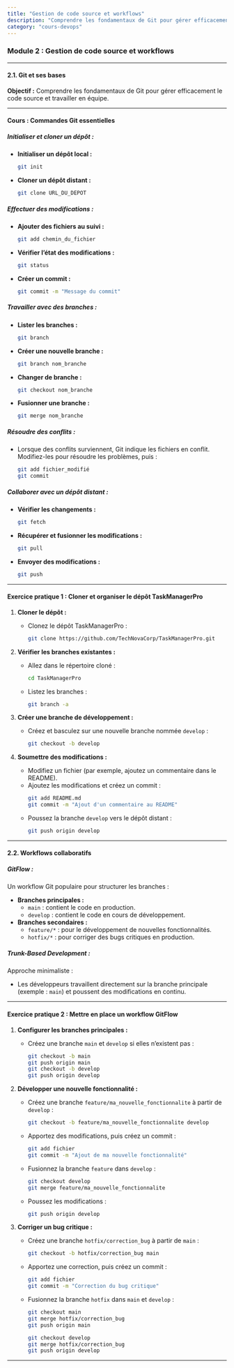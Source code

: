 ```yaml
---
title: "Gestion de code source et workflows"
description: "Comprendre les fondamentaux de Git pour gérer efficacement le code source et travailler en équipe."
category: "cours-devops"
---
```



### Module 2 : Gestion de code source et workflows

---

#### **2.1. Git et ses bases**

**Objectif :**
Comprendre les fondamentaux de Git pour gérer efficacement le code source et travailler en équipe.

---

#### **Cours : Commandes Git essentielles**

##### **Initialiser et cloner un dépôt :**
- **Initialiser un dépôt local :**
  ```bash
  git init
  ```
- **Cloner un dépôt distant :**
  ```bash
  git clone URL_DU_DEPOT
  ```

##### **Effectuer des modifications :**
- **Ajouter des fichiers au suivi :**
  ```bash
  git add chemin_du_fichier
  ```
- **Vérifier l’état des modifications :**
  ```bash
  git status
  ```
- **Créer un commit :**
  ```bash
  git commit -m "Message du commit"
  ```

##### **Travailler avec des branches :**
- **Lister les branches :**
  ```bash
  git branch
  ```
- **Créer une nouvelle branche :**
  ```bash
  git branch nom_branche
  ```
- **Changer de branche :**
  ```bash
  git checkout nom_branche
  ```
- **Fusionner une branche :**
  ```bash
  git merge nom_branche
  ```

##### **Résoudre des conflits :**
- Lorsque des conflits surviennent, Git indique les fichiers en conflit. Modifiez-les pour résoudre les problèmes, puis :
  ```bash
  git add fichier_modifié
  git commit
  ```

##### **Collaborer avec un dépôt distant :**
- **Vérifier les changements :**
  ```bash
  git fetch
  ```
- **Récupérer et fusionner les modifications :**
  ```bash
  git pull
  ```
- **Envoyer des modifications :**
  ```bash
  git push
  ```

---

#### **Exercice pratique 1 : Cloner et organiser le dépôt TaskManagerPro**

1. **Cloner le dépôt :**
   - Clonez le dépôt TaskManagerPro :
     ```bash
     git clone https://github.com/TechNovaCorp/TaskManagerPro.git
     ```

2. **Vérifier les branches existantes :**
   - Allez dans le répertoire cloné :
     ```bash
     cd TaskManagerPro
     ```
   - Listez les branches :
     ```bash
     git branch -a
     ```

3. **Créer une branche de développement :**
   - Créez et basculez sur une nouvelle branche nommée `develop` :
     ```bash
     git checkout -b develop
     ```

4. **Soumettre des modifications :**
   - Modifiez un fichier (par exemple, ajoutez un commentaire dans le README).
   - Ajoutez les modifications et créez un commit :
     ```bash
     git add README.md
     git commit -m "Ajout d'un commentaire au README"
     ```
   - Poussez la branche `develop` vers le dépôt distant :
     ```bash
     git push origin develop
     ```

---

#### **2.2. Workflows collaboratifs**

##### **GitFlow :**
Un workflow Git populaire pour structurer les branches :
- **Branches principales :**
  - `main` : contient le code en production.
  - `develop` : contient le code en cours de développement.
- **Branches secondaires :**
  - `feature/*` : pour le développement de nouvelles fonctionnalités.
  - `hotfix/*` : pour corriger des bugs critiques en production.

##### **Trunk-Based Development :**
Approche minimaliste :
- Les développeurs travaillent directement sur la branche principale (exemple : `main`) et poussent des modifications en continu.

---

#### **Exercice pratique 2 : Mettre en place un workflow GitFlow**

1. **Configurer les branches principales :**
   - Créez une branche `main` et `develop` si elles n’existent pas :
     ```bash
     git checkout -b main
     git push origin main
     git checkout -b develop
     git push origin develop
     ```

2. **Développer une nouvelle fonctionnalité :**
   - Créez une branche `feature/ma_nouvelle_fonctionnalite` à partir de `develop` :
     ```bash
     git checkout -b feature/ma_nouvelle_fonctionnalite develop
     ```
   - Apportez des modifications, puis créez un commit :
     ```bash
     git add fichier
     git commit -m "Ajout de ma nouvelle fonctionnalité"
     ```
   - Fusionnez la branche `feature` dans `develop` :
     ```bash
     git checkout develop
     git merge feature/ma_nouvelle_fonctionnalite
     ```
   - Poussez les modifications :
     ```bash
     git push origin develop
     ```

3. **Corriger un bug critique :**
   - Créez une branche `hotfix/correction_bug` à partir de `main` :
     ```bash
     git checkout -b hotfix/correction_bug main
     ```
   - Apportez une correction, puis créez un commit :
     ```bash
     git add fichier
     git commit -m "Correction du bug critique"
     ```
   - Fusionnez la branche `hotfix` dans `main` et `develop` :
     ```bash
     git checkout main
     git merge hotfix/correction_bug
     git push origin main

     git checkout develop
     git merge hotfix/correction_bug
     git push origin develop
     ```

---

